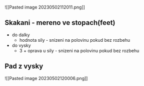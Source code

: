 ![[Pasted image 20230502112011.png]]
## Skakani - mereno ve stopach(feet)
- do dalky
	- hodnota sily - snizeni na polovinu pokud bez rozbehu
- do vysky
	- 3 + oprava u sily - snizeni na polovinu pokud bez rozbehu

## Pad z vysky
![[Pasted image 20230502120006.png]]
